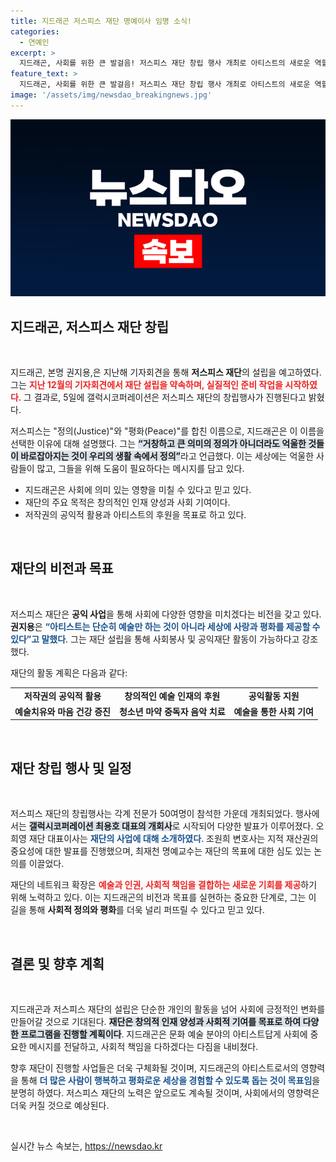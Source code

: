```yaml
---
title: 지드래곤 저스피스 재단 명예이사 임명 소식!
categories:
  - 연예인
excerpt: >
  지드래곤, 사회를 위한 큰 발걸음! 저스피스 재단 창립 행사 개최로 아티스트의 새로운 역할을 예고한다. 예술과 정의, 평화를 품은 이 재단이 세상에 미칠 긍정적 영향은?
feature_text: >
  지드래곤, 사회를 위한 큰 발걸음! 저스피스 재단 창립 행사 개최로 아티스트의 새로운 역할을 예고한다. 예술과 정의, 평화를 품은 이 재단이 세상에 미칠 긍정적 영향은?
image: '/assets/img/newsdao_breakingnews.jpg'
---
```


<p><img src="/assets/img/newsdao_breakingnews.jpg" alt="ontimetimes 속보" /></p>

<h2 data-ke-size="size26">지드래곤, 저스피스 재단 창립</h2>

<p data-ke-size="size16">&nbsp;</p>

<p>지드래곤, 본명 권지용,은 지난해 기자회견을 통해 <strong>저스피스 재단</strong>의 설립을 예고하였다. 그는 <b><span style="color: #ee2323;">지난 12월의 기자회견에서 재단 설립을 약속하며, 실질적인 준비 작업을 시작하였다</span></b>. 그 결과로, 5일에 갤럭시코퍼레이션은 저스피스 재단의 창립행사가 진행된다고 밝혔다. </p>

<p>저스피스는 "정의(Justice)"와 "평화(Peace)"를 합친 이름으로, 지드래곤은 이 이름을 선택한 이유에 대해 설명했다. 그는 <b><span style="background-color: #21538527;">“거창하고 큰 의미의 정의가 아니더라도 억울한 것들이 바로잡아지는 것이 우리의 생활 속에서 정의”</span></b>라고 언급했다. 이는 세상에는 억울한 사람들이 많고, 그들을 위해 도움이 필요하다는 메시지를 담고 있다.</p>

<div>
<ul>
<li>지드래곤은 사회에 의미 있는 영향을 미칠 수 있다고 믿고 있다.</li>
<li>재단의 주요 목적은 창의적인 인재 양성과 사회 기여이다.</li>
<li>저작권의 공익적 활용과 아티스트의 후원을 목표로 하고 있다.</li>
</ul>
</div>

<p data-ke-size="size16">&nbsp;</p>

<h2 data-ke-size="size26">재단의 비전과 목표</h2>

<p data-ke-size="size16">&nbsp;</p>

<p>저스피스 재단은 <strong>공익 사업</strong>을 통해 사회에 다양한 영향을 미치겠다는 비전을 갖고 있다. <strong>권지용</strong>은 <b><span style="color: #1a5490;">“아티스트는 단순히 예술만 하는 것이 아니라 세상에 사랑과 평화를 제공할 수 있다”고 말했다</span></b>. 그는 재단 설립을 통해 사회봉사 및 공익재단 활동이 가능하다고 강조했다. </p>

<p>재단의 활동 계획은 다음과 같다:</p>

<table>
<tr>
<td style="text-align: center; height: 17px;"><b>저작권의 공익적 활용</b></td>
<td style="text-align: center; height: 17px;"><b>창의적인 예술 인재의 후원</b></td>
<td style="text-align: center; height: 17px;"><b>공익활동 지원</b></td>
</tr>
<tr>
<td style="text-align: center; height: 17px;"><b>예술치유와 마음 건강 증진</b></td>
<td style="text-align: center; height: 17px;"><b>청소년 마약 중독자 음악 치료</b></td>
<td style="text-align: center; height: 17px;"><b>예술을 통한 사회 기여</b></td>
</tr>
</table>

<p data-ke-size="size16">&nbsp;</p>

<h2 data-ke-size="size26">재단 창립 행사 및 일정</h2>

<p data-ke-size="size16">&nbsp;</p>

<p>저스피스 재단의 창립행사는 각계 전문가 50여명이 참석한 가운데 개최되었다. 행사에서는 <b><span style="background-color: #21538527;">갤럭시코퍼레이션 최용호 대표의 개회사</span></b>로 시작되어 다양한 발표가 이루어졌다. 오희영 재단 대표이사는 <b><span style="color: #1a5490;">재단의 사업에 대해 소개하였다</span></b>. 조원희 변호사는 지적 재산권의 중요성에 대한 발표를 진행했으며, 최재천 명예교수는 재단의 목표에 대한 심도 있는 논의를 이끌었다.</p>

<p>재단의 네트워크 확장은 <b><span style="color: #ee2323;">예술과 인권, 사회적 책임을 결합하는 새로운 기회를 제공</span></b>하기 위해 노력하고 있다. 이는 지드래곤의 비전과 목표를 실현하는 중요한 단계로, 그는 이 길을 통해 <strong>사회적 정의와 평화</strong>를 더욱 널리 퍼뜨릴 수 있다고 믿고 있다.</p>

<p data-ke-size="size16">&nbsp;</p>

<h2 data-ke-size="size26">결론 및 향후 계획</h2>

<p data-ke-size="size16">&nbsp;</p>

<p>지드래곤과 저스피스 재단의 설립은 단순한 개인의 활동을 넘어 사회에 긍정적인 변화를 만들어갈 것으로 기대된다. <b><span style="background-color: #21538527;">재단은 창의적 인재 양성과 사회적 기여를 목표로 하여 다양한 프로그램을 진행할 계획이다</span></b>. 지드래곤은 문화 예술 분야의 아티스트답게 사회에 중요한 메시지를 전달하고, 사회적 책임을 다하겠다는 다짐을 내비쳤다.</p>

<p>향후 재단이 진행할 사업들은 더욱 구체화될 것이며, 지드래곤의 아티스트로서의 영향력을 통해 <b><span style="color: #1a5490;">더 많은 사람이 행복하고 평화로운 세상을 경험할 수 있도록 돕는 것이 목표임</span></b>을 분명히 하였다. 저스피스 재단의 노력은 앞으로도 계속될 것이며, 사회에서의 영향력은 더욱 커질 것으로 예상된다. </p>

<p data-ke-size="size16">&nbsp;</p>
실시간 뉴스 속보는, <a href="https://newsdao.kr" rel="dofollow">https://newsdao.kr</a>


